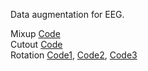 Data augmentation for EEG.

Mixup [Code](https://gist.github.com/shahzadiqbal10/c4715a57f532ba167c39a7be5f84c005)  
Cutout [Code](https://gist.github.com/shahzadiqbal10/b36555af87f24a878af26296065eed18)  
Rotation [Code1](https://gist.github.com/shahzadiqbal10/ab6b1b3596a3703c3e727be1fd976d71), [Code2](https://gist.github.com/shahzadiqbal10/7a675e249802d9e079a18dbe313bdf1a), [Code3](https://gist.github.com/shahzadiqbal10/058c298b554097b5a7fcc61b96eb78af)  

